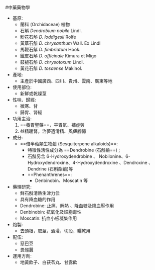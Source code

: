 #中藥藥物學
- 基原:
	- 蘭科 (Orchidaceae) 植物
	- 石斛 *Dendrobium nobile* Lindl.
	- 粉花石斛 *D. loddigesii* Rolfe 
	- 黃草石斛 *D. chrysanthum* Wall. Ex Lindl
	- 馬鞭石斛 *D. fimbriatum* Hook.
	- 鐵皮石斛 *D. officinale* Kimura et Migo
	- 鼓槌石斛 *D. chrysotoxum* Lindl.
	- 黃花石斛 *D. tosaense* Makinol. 
- 產地:
	- 主產於中國廣西、四川、貴州、雲南、廣東等地
- 使用部位: 
	- 新鮮或乾燥莖 
- 性味、歸經:
	- 微寒、甘
	- 歸胃、腎經 
- 功用主治:
	1. ==養胃聖藥==，平胃氣、補虛勞 
	2. 益精暖腎。治夢遺滑精、風痺腳弱
- 成分:
	- ==倍半萜類生物鹼 (Sesquiterpene alkaloids)==:
		- 特徵性活性成分為 ==Dendrobine (石斛鹼==) ;
		- 石斛另含 6-Hydroxydendrobine 、 Nobilonine、6-Hydroxydendroxine、4-Hydroxydendroxine 、Dendroxine 、Dendrine (石斛酯鹼)等
		- ==Phenanthrenes==:
			- Denbinobin、Moscatin 等
- 藥理研究: 
	- 鮮石斛清熱生津力佳 
	- 具有降血糖的作用 
	- Dendrobine: 止痛、解熱 、降血糖及降血壓作用 
	- Denbinobin: 抗氧化及細胞毒性
	- Moscatin: 抗血小板凝集作用
- 炮製:
	- 去頭根，取莖，酒浸，切段，曬乾用 
- 配伍:
	- 惡巴豆
	- 畏殭蠶 
- 運用方劑:
	- 地黃飲子、白茯苓丸、甘露飲